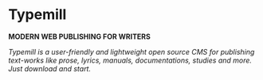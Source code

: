 # Typemill

**MODERN WEB PUBLISHING FOR WRITERS**

*Typemill is a user-friendly and lightweight open source CMS for publishing text-works like prose, lyrics, manuals, documentations, studies and more. Just download and start.*